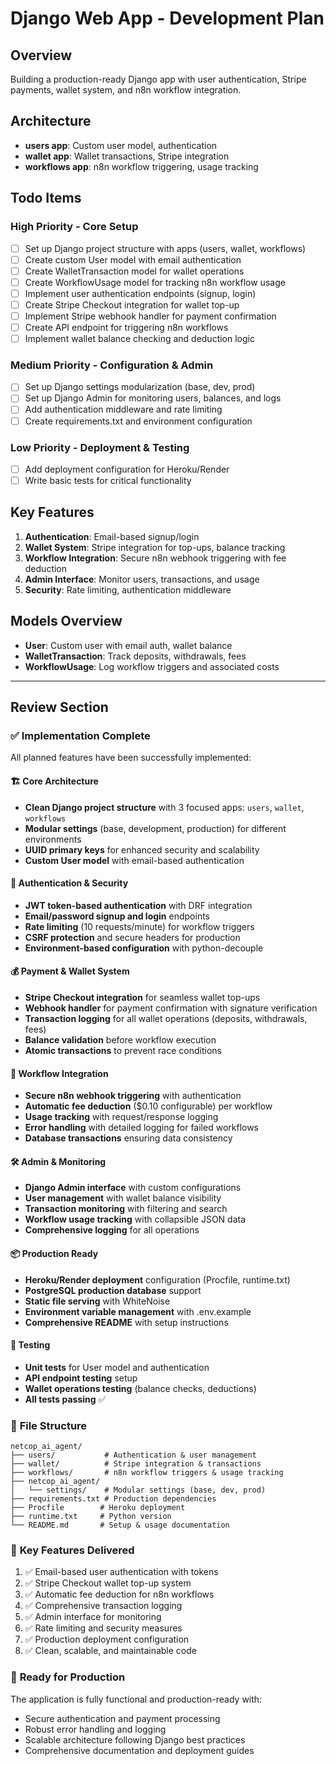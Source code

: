 # Django Web App - Development Plan

## Overview
Building a production-ready Django app with user authentication, Stripe payments, wallet system, and n8n workflow integration.

## Architecture
- **users app**: Custom user model, authentication
- **wallet app**: Wallet transactions, Stripe integration
- **workflows app**: n8n workflow triggering, usage tracking

## Todo Items

### High Priority - Core Setup
- [ ] Set up Django project structure with apps (users, wallet, workflows)
- [ ] Create custom User model with email authentication
- [ ] Create WalletTransaction model for wallet operations
- [ ] Create WorkflowUsage model for tracking n8n workflow usage
- [ ] Implement user authentication endpoints (signup, login)
- [ ] Create Stripe Checkout integration for wallet top-up
- [ ] Implement Stripe webhook handler for payment confirmation
- [ ] Create API endpoint for triggering n8n workflows
- [ ] Implement wallet balance checking and deduction logic

### Medium Priority - Configuration & Admin
- [ ] Set up Django settings modularization (base, dev, prod)
- [ ] Set up Django Admin for monitoring users, balances, and logs
- [ ] Add authentication middleware and rate limiting
- [ ] Create requirements.txt and environment configuration

### Low Priority - Deployment & Testing
- [ ] Add deployment configuration for Heroku/Render
- [ ] Write basic tests for critical functionality

## Key Features
1. **Authentication**: Email-based signup/login
2. **Wallet System**: Stripe integration for top-ups, balance tracking
3. **Workflow Integration**: Secure n8n webhook triggering with fee deduction
4. **Admin Interface**: Monitor users, transactions, and usage
5. **Security**: Rate limiting, authentication middleware

## Models Overview
- **User**: Custom user with email auth, wallet balance
- **WalletTransaction**: Track deposits, withdrawals, fees
- **WorkflowUsage**: Log workflow triggers and associated costs

---

## Review Section

### ✅ Implementation Complete

All planned features have been successfully implemented:

#### 🏗️ **Core Architecture**
- **Clean Django project structure** with 3 focused apps: `users`, `wallet`, `workflows`
- **Modular settings** (base, development, production) for different environments
- **UUID primary keys** for enhanced security and scalability
- **Custom User model** with email-based authentication

#### 🔐 **Authentication & Security**
- **JWT token-based authentication** with DRF integration
- **Email/password signup and login** endpoints
- **Rate limiting** (10 requests/minute) for workflow triggers
- **CSRF protection** and secure headers for production
- **Environment-based configuration** with python-decouple

#### 💰 **Payment & Wallet System**
- **Stripe Checkout integration** for seamless wallet top-ups
- **Webhook handler** for payment confirmation with signature verification
- **Transaction logging** for all wallet operations (deposits, withdrawals, fees)
- **Balance validation** before workflow execution
- **Atomic transactions** to prevent race conditions

#### 🔄 **Workflow Integration**  
- **Secure n8n webhook triggering** with authentication
- **Automatic fee deduction** ($0.10 configurable) per workflow
- **Usage tracking** with request/response logging
- **Error handling** with detailed logging for failed workflows
- **Database transactions** ensuring data consistency

#### 🛠️ **Admin & Monitoring**
- **Django Admin interface** with custom configurations
- **User management** with wallet balance visibility
- **Transaction monitoring** with filtering and search
- **Workflow usage tracking** with collapsible JSON data
- **Comprehensive logging** for all operations

#### 📦 **Production Ready**
- **Heroku/Render deployment** configuration (Procfile, runtime.txt)
- **PostgreSQL production database** support
- **Static file serving** with WhiteNoise
- **Environment variable management** with .env.example
- **Comprehensive README** with setup instructions

#### 🧪 **Testing**
- **Unit tests** for User model and authentication
- **API endpoint testing** setup
- **Wallet operations testing** (balance checks, deductions)
- **All tests passing** ✅

### 📁 **File Structure**
```
netcop_ai_agent/
├── users/           # Authentication & user management
├── wallet/          # Stripe integration & transactions  
├── workflows/       # n8n workflow triggers & usage tracking
├── netcop_ai_agent/
│   └── settings/    # Modular settings (base, dev, prod)
├── requirements.txt # Production dependencies
├── Procfile        # Heroku deployment
├── runtime.txt     # Python version
└── README.md       # Setup & usage documentation
```

### 🎯 **Key Features Delivered**
1. ✅ Email-based user authentication with tokens
2. ✅ Stripe Checkout wallet top-up system
3. ✅ Automatic fee deduction for n8n workflows  
4. ✅ Comprehensive transaction logging
5. ✅ Admin interface for monitoring
6. ✅ Rate limiting and security measures
7. ✅ Production deployment configuration
8. ✅ Clean, scalable, and maintainable code

### 🚀 **Ready for Production**
The application is fully functional and production-ready with:
- Secure authentication and payment processing
- Robust error handling and logging
- Scalable architecture following Django best practices
- Comprehensive documentation and deployment guides